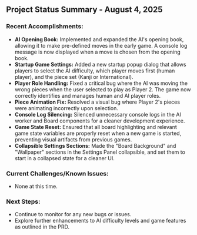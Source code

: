 ## Project Status Summary - August 4, 2025

### Recent Accomplishments:

- **AI Opening Book:** Implemented and expanded the AI's opening book, allowing it to make pre-defined moves in the early game. A console log message is now displayed when a move is chosen from the opening book.
- **Startup Game Settings:** Added a new startup popup dialog that allows players to select the AI difficulty, which player moves first (human player), and the piece set (Kanji or International).
- **Player Role Handling:** Fixed a critical bug where the AI was moving the wrong pieces when the user selected to play as Player 2. The game now correctly identifies and manages human and AI player roles.
- **Piece Animation Fix:** Resolved a visual bug where Player 2's pieces were animating incorrectly upon selection.
- **Console Log Silencing:** Silenced unnecessary console logs in the AI worker and Board components for a cleaner development experience.
- **Game State Reset:** Ensured that all board highlighting and relevant game state variables are properly reset when a new game is started, preventing visual artifacts from previous games.
- **Collapsible Settings Sections:** Made the "Board Background" and "Wallpaper" sections in the Settings Panel collapsible, and set them to start in a collapsed state for a cleaner UI.

### Current Challenges/Known Issues:

- None at this time.

### Next Steps:

- Continue to monitor for any new bugs or issues.
- Explore further enhancements to AI difficulty levels and game features as outlined in the PRD.